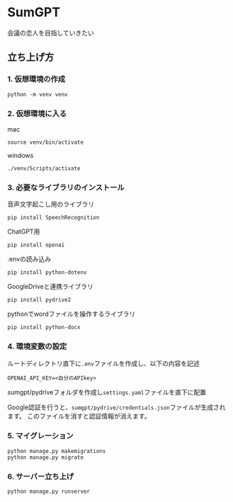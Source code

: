# SumGPT
会議の恋人を目指していきたい

## 立ち上げ方
### 1. 仮想環境の作成
```
python -m venv venv
```
### 2. 仮想環境に入る
mac
```
source venv/bin/activate
```
windows
```
./venv/Scripts/activate
```
### 3. 必要なライブラリのインストール
音声文字起こし用のライブラリ
```
pip install SpeechRecognition
```
ChatGPT用
```
pip install openai
```
.envの読み込み
```
pip install python-dotenv
```
GoogleDriveと連携ライブラリ
```
pip install pydrive2
```
pythonでwordファイルを操作するライブラリ
```
pip install python-docx
```
### 4. 環境変数の設定
ルートディレクトリ直下に`.env`ファイルを作成し、以下の内容を記述
```
OPENAI_API_KEY=<自分のAPIkey>
```

sumgpt/pydriveフォルダを作成し`settings.yaml`ファイルを直下に配置

Google認証を行うと、`sumgpt/pydrive/credentials.json`ファイルが生成されます。
このファイルを消すと認証情報が消えます。

### 5. マイグレーション
```
python manage.py makemigrations
python manage.py migrate
```
### 6. サーバー立ち上げ
```
python manage.py runserver
```

